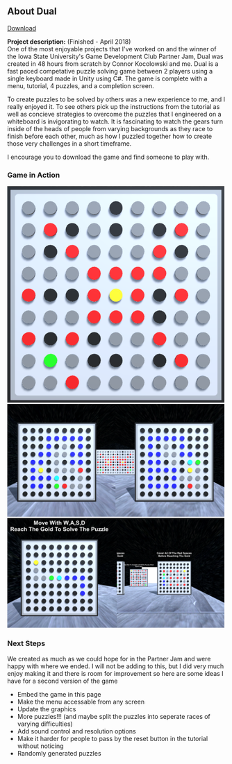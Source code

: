 ## About Dual

[Download](/projects/DUAL_Game.zip)

**Project description:** (Finished - April 2018) <br>
One of the most enjoyable projects that I've worked on and the winner of the Iowa State University's Game Development Club Partner Jam, Dual was created in 48 hours from scratch by Connor Kocolowski and me. Dual is a fast paced competative puzzle solving game between 2 players using a single keyboard made in Unity using C#. The game is complete with a menu, tutorial, 4 puzzles, and a completion screen.

To create puzzles to be solved by others was a new experience to me, and I really enjoyed it. To see others pick up the instructions from the tutorial as well as concieve strategies to overcome the puzzles that I engineered on a whiteboard is invigorating to watch. It is fascinating to watch the gears turn inside of the heads of people from varying backgrounds as they race to finish before each other, much as how I puzzled together how to create those very challenges in a short timeframe.

I encourage you to download the game and find someone to play with.

### Game in Action

<img src="/images/dual_level.png?raw=true" width="500"/>
<img src="/images/dual_competition.png?raw=true" width="500"/>
<img src="/images/dual_tutorial.png?raw=true" width="500"/>

### Next Steps
We created as much as we could hope for in the Partner Jam and were happy with where we ended. I will not be adding to this, but I did very much enjoy making it and there is room for improvement so here are some ideas I have for a second version of the game
* Embed the game in this page
* Make the menu accessable from any screen
* Update the graphics
* More puzzles!!! (and maybe split the puzzles into seperate races of varying difficulties)
* Add sound control and resolution options
* Make it harder for people to pass by the reset button in the tutorial without noticing
* Randomly generated puzzles
